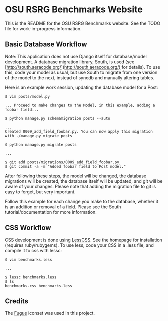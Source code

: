 OSU RSRG Benchmarks Website
===========================

This is the README for the OSU RSRG Benchmarks website.  See the TODO file for work-in-progress information.

Basic Database Workflow
-----------------------

Note: This application does not use Django itself for database/model development.  A database migration library, South, is used (see [http://south.aeracode.org/](http://south.aeracode.org/) for details).  To use this, code your model as usual, but use South to migrate from one version of the model to the next, instead of syncdb and manually altering tables.

Here is an example work session, updating the database model for a Post:

    $ vim posts/model.py

    ... Proceed to make changes to the Model, in this example, adding a foobar field...
    
    $ python manage.py schemamigration posts --auto
    
    ...
    Created 0009_add_field_foobar.py. You can now apply this migration with ./manage.py migrate posts

    $ python manage.py migrate posts
    
    ...
    
    $ git add posts/migrations/0009_add_field_foobar.py
    $ git commit -a -m "Added foobar field to Post model."

After following these steps, the model will be changed, the database migrations will be created, the database itself will be updated, and git will be aware of your changes.  Please note that adding the migration file to git is easy to forget, but very important.

Follow this example for each change you make to the database, whether it is an addition or removal of a field.  Please see the South tutorial/documentation for more information.

CSS Workflow
------------

CSS development is done using [LessCSS](http://lesscss.org/index.html).  See the homepage for installation (requires ruby/rubygems).  To use less, code your CSS in a .less file, and compile it to css with lessc:

    $ vim benchmarks.less

    ...

    $ lessc benchmarks.less
    $ ls
    benchmarks.css benchmarks.less

Credits
-------

The [Fugue](http://p.yusukekamiyamane.com) iconset was used in this project.
